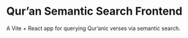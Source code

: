 # Qur’an Semantic Search Frontend
A Vite + React app for querying Qur’anic verses via semantic search.